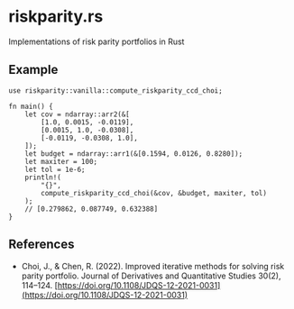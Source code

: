 # riskparity.rs
Implementations of risk parity portfolios in Rust

## Example

```{rust}
use riskparity::vanilla::compute_riskparity_ccd_choi;

fn main() {
    let cov = ndarray::arr2(&[
        [1.0, 0.0015, -0.0119],
        [0.0015, 1.0, -0.0308],
        [-0.0119, -0.0308, 1.0],
    ]);
    let budget = ndarray::arr1(&[0.1594, 0.0126, 0.8280]);
    let maxiter = 100;
    let tol = 1e-6;
    println!(
        "{}",
        compute_riskparity_ccd_choi(&cov, &budget, maxiter, tol)
    );
    // [0.279862, 0.087749, 0.632388]
}
```

## References

* Choi, J., & Chen, R. (2022).
Improved iterative methods for solving risk parity portfolio.
Journal of Derivatives and Quantitative Studies 30(2), 114–124.
[https://doi.org/10.1108/JDQS-12-2021-0031](https://doi.org/10.1108/JDQS-12-2021-0031)
